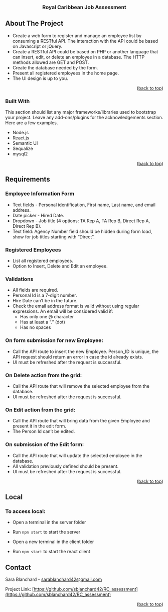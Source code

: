 <a name="readme-top"></a>



<!-- PROJECT TITLE -->
<br />
<div align="center">
  <h3 align="center">Royal Caribbean Job Assessment</h3>
</div>




<!-- ABOUT THE PROJECT -->
## About The Project

*  Create a web form to register and manage an employee list by consuming a RESTful API. The interaction with the 
API could be based on Javascript or jQuery.
* Create a RESTful API could be based on PHP or another language that can insert, edit, or delete an employee in a 
database. The HTTP methods allowed are GET and POST.
* Create the database needed by the form.
* Present all registered employees in the home page.
* The UI design is up to you.


<p align="right">(<a href="#readme-top">back to top</a>)</p>



### Built With

This section should list any major frameworks/libraries used to bootstrap your project. Leave any add-ons/plugins for the acknowledgements section. Here are a few examples.

* Node.js
* React.js
* Semantic UI
* Sequalize
* mysql2

<p align="right">(<a href="#readme-top">back to top</a>)</p>



<!-- REQUIREMENTS -->
## Requirements

### Employee Information Form
- Text fields - Personal identification, First name, Last name, and email address.
- Date picker - Hired Date.
- Dropdown - Job title (4 options: TA Rep A, TA Rep B, Direct Rep A, Direct Rep B).
- Text field: Agency Number field should be hidden during form load, show for job titles starting with “Direct”.

### Registered Employees
- List all registered employees.
- Option to Insert, Delete and Edit an employee.

### Validations
- All fields are required.
- Personal Id is a 7-digit number.
- Hire Date can’t be in the future.
- Check the email address format is valid without using regular expressions. An email will be considered valid if:
    - Has only one @ character 
    - Has at least a “.” (dot)
    - Has no spaces 

### On form submission for new Employee:
- Call the API route to insert the new Employee. Person_ID is unique, the API request should return an error in case 
the id already exists. 
- UI must be refreshed after the request is successful.

### On Delete action from the grid:
- Call the API route that will remove the selected employee from the database.
- UI must be refreshed after the request is successful.

### On Edit action from the grid:
- Call the API route that will bring data from the given Employee and present it in the edit form.
- The Person Id can’t be edited.

### On submission of the Edit form:
- Call the API route that will update the selected employee in the database.
- All validation previously defined should be present.
- UI must be refreshed after the request is successful.


<p align="right">(<a href="#readme-top">back to top</a>)</p>


<!-- Local -->
## Local

### To access local:
- Open a terminal in the server folder
- Run `npm start` to start the server

- Open a new terminal in the client folder
- Run `npm start` to start the react client


<!-- CONTACT -->
## Contact

Sara Blanchard - sarablanchard42@gmail.com

Project Link: [https://github.com/sblanchard42/RC_assessment](https://github.com/sblanchard42/RC_assessment)

<p align="right">(<a href="#readme-top">back to top</a>)</p>
